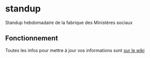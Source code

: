 # standup

Standup hebdomadaire de la fabrique des Ministères sociaux

## Fonctionnement

Toutes les infos pour mettre à jour vos informations sont [sur le wiki](https://github.com/SocialGouv/www/wiki/Inscrire-son-%C3%A9quipe-au-standup)

